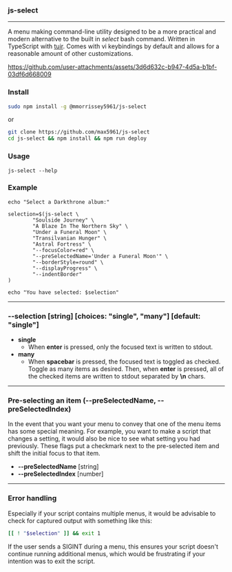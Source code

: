 ### js-select

---

A menu making command-line utility designed to be a more practical and modern
alternative to the built in *select* bash command.  Written in TypeScript with
[tuir](https://github.com/max5961/tuir).  Comes with vi keybindings by default
and allows for a reasonable amount of other customizations.

<!-- demo -->
https://github.com/user-attachments/assets/3d6d632c-b947-4d5a-b1bf-03df6d668009


### Install

```sh
sudo npm install -g @mmorrissey5961/js-select
```
or
```sh
git clone https://github.com/max5961/js-select
cd js-select && npm install && npm run deploy
```

### Usage
```
js-select --help
```

### Example
```
echo "Select a Darkthrone album:"

selection=$(js-select \
        "Soulside Journey" \
        "A Blaze In The Northern Sky" \
        "Under a Funeral Moon" \
        "Transilvanian Hunger" \
        "Astral Fortress" \
        "--focusColor=red" \
        "--preSelectedName='Under a Funeral Moon'" \
        "--borderStyle=round" \
        "--displayProgress" \
        "--indentBorder"
)

echo "You have selected: $selection"
```

---

### --selection [string] [choices: "single", "many"] [default: "single"]

- **single**
    - When **enter** is pressed, only the focused text is written to stdout.
- **many**
    - When **spacebar** is pressed, the focused text is toggled as checked.
      Toggle as many items as desired.  Then, when **enter** is pressed, all of
      the checked items are written to stdout separated by **\n** chars.

---

### Pre-selecting an item (--preSelectedName, --preSelectedIndex)

In the event that you want your menu to convey that one of the menu items has
some special meaning.  For example, you want to make a script that changes a
setting, it would also be nice to see what setting you had previously.  These
flags put a checkmark next to the pre-selected item and shift the initial focus
to that item.

- **--preSelectedName** [string]
- **--preSelectedIndex** [number]

---

### Error handling

Especially if your script contains multiple menus, it would be advisable to
check for captured output with something like this:

```sh
[[ ! "$selection" ]] && exit 1

```

If the user sends a SIGINT during a menu, this ensures your script doesn't
continue running additional menus, which would be frustrating if your intention
was to exit the script.
